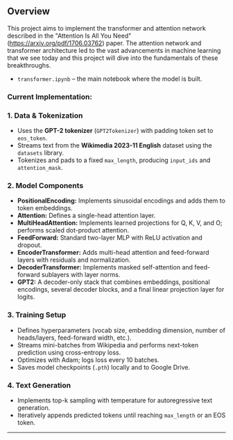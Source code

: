 ## Overview

This project aims to implement the transformer and attention network described in the "Attention Is All You Need" (https://arxiv.org/pdf/1706.03762) paper. The attention network and transformer architecture led to the vast advancements in machine learning that we see today and this project will dive into the fundamentals of these breakthroughs.

- `transformer.ipynb` – the main notebook where the model is built.

### Current Implementation:

### **1. Data & Tokenization**
- Uses the **GPT-2 tokenizer** (`GPT2Tokenizer`) with padding token set to `eos_token`.  
- Streams text from the **Wikimedia 2023-11 English** dataset using the `datasets` library.  
- Tokenizes and pads to a fixed `max_length`, producing `input_ids` and `attention_mask`.

### **2. Model Components**
- **PositionalEncoding:** Implements sinusoidal encodings and adds them to token embeddings.  
- **Attention:** Defines a single-head attention layer.  
- **MultiHeadAttention:** Implements learned projections for Q, K, V, and O; performs scaled dot-product attention.  
- **FeedForward:** Standard two-layer MLP with ReLU activation and dropout.  
- **EncoderTransformer:** Adds multi-head attention and feed-forward layers with residuals and normalization.  
- **DecoderTransformer:** Implements masked self-attention and feed-forward sublayers with layer norms.  
- **GPT2:** A decoder-only stack that combines embeddings, positional encodings, several decoder blocks, and a final linear projection layer for logits.

### **3. Training Setup**
- Defines hyperparameters (vocab size, embedding dimension, number of heads/layers, feed-forward width, etc.).  
- Streams mini-batches from Wikipedia and performs next-token prediction using cross-entropy loss.  
- Optimizes with Adam; logs loss every 10 batches.  
- Saves model checkpoints (`.pth`) locally and to Google Drive.

### **4. Text Generation**
- Implements top-k sampling with temperature for autoregressive text generation.  
- Iteratively appends predicted tokens until reaching `max_length` or an EOS token.

---
